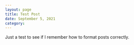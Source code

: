 ```yaml
---
layout: page
title: Test Post
date: September 5, 2021
category: 
---
```

Just a test to see if I remember how to format posts correctly.